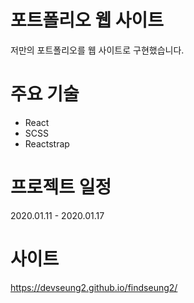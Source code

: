 # 포트폴리오 웹 사이트

저만의 포트폴리오를 웹 사이트로 구현했습니다.

# 주요 기술

- React
- SCSS
- Reactstrap

# 프로젝트 일정

2020.01.11 - 2020.01.17

# 사이트

https://devseung2.github.io/findseung2/
